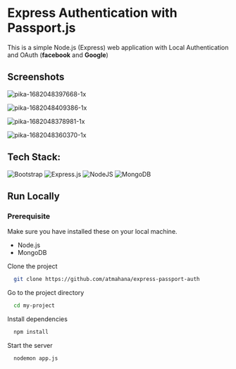 #  Express Authentication with Passport.js
This is a simple Node.js (Express) web application with Local Authentication and OAuth (**facebook** and **Google**)

## Screenshots

![pika-1682048397668-1x](https://user-images.githubusercontent.com/83940627/233535505-f7cd1f63-37b3-48f2-90b8-765e6320e032.png)

![pika-1682048409386-1x](https://user-images.githubusercontent.com/83940627/233535514-647bfaa9-33bc-4429-a88b-b0755c658d42.png)

![pika-1682048378981-1x](https://user-images.githubusercontent.com/83940627/233535523-3982f372-7b9c-475b-bcb3-dd59dd7bb846.png)

![pika-1682048360370-1x](https://user-images.githubusercontent.com/83940627/233535531-8b172a04-e9b3-48f7-9b72-25330bc62925.png)

## Tech Stack:
 ![Bootstrap](https://img.shields.io/badge/bootstrap-%23563D7C.svg?style=for-the-badge&logo=bootstrap&logoColor=white) ![Express.js](https://img.shields.io/badge/express.js-%23404d59.svg?style=for-the-badge&logo=express&logoColor=%2361DAFB) ![NodeJS](https://img.shields.io/badge/node.js-6DA55F?style=for-the-badge&logo=node.js&logoColor=white) ![MongoDB](https://img.shields.io/badge/MongoDB-%234ea94b.svg?style=for-the-badge&logo=mongodb&logoColor=white)
 
 ## Run Locally

### Prerequisite
Make sure you have installed these on your local machine.
- Node.js
- MongoDB

Clone the project

```bash
  git clone https://github.com/atmahana/express-passport-auth
```

Go to the project directory

```bash
  cd my-project
```

Install dependencies

```bash
  npm install
```

Start the server

```bash
  nodemon app.js
```
